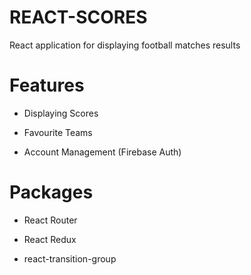 # REACT-SCORES
React application for displaying football matches results

# Features
- Displaying Scores

- Favourite Teams

- Account Management (Firebase Auth)

# Packages
- React Router

- React Redux

- react-transition-group
